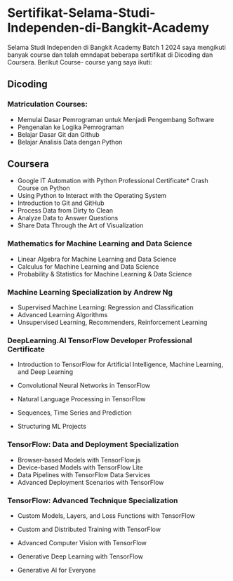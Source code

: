 # Sertifikat-Selama-Studi-Independen-di-Bangkit-Academy

Selama Studi Independen di Bangkit Academy Batch 1 2024 saya mengikuti banyak course dan telah emndapat beberapa sertifikat di Dicoding dan Coursera.
Berikut Course- course yang saya ikuti:

## Dicoding 

### Matriculation Courses:
*	Memulai Dasar Pemrograman untuk Menjadi Pengembang Software
* Pengenalan ke Logika Pemrograman
*	Belajar Dasar Git dan Github
*	Belajar Analisis Data dengan Python
  
## Coursera
* Google IT Automation with Python Professional Certificate* Crash Course on Python
*	Using Python to Interact with the Operating System
*	Introduction to Git and GitHub
*	Process Data from Dirty to Clean
* Analyze Data to Answer Questions
*	Share Data Through the Art of Visualization
### Mathematics for Machine Learning and Data Science
* Linear Algebra for Machine Learning and Data Science
* Calculus for Machine Learning and Data Science
* Probability & Statistics for Machine Learning & Data Science

### Machine Learning Specialization by Andrew Ng

*	Supervised Machine Learning: Regression and Classification
*	Advanced Learning Algorithms
*	Unsupervised Learning, Recommenders, Reinforcement Learning

### DeepLearning.AI TensorFlow Developer Professional Certificate
*	Introduction to TensorFlow for Artificial Intelligence, Machine Learning, and Deep Learning
*	Convolutional Neural Networks in TensorFlow
* Natural Language Processing in TensorFlow
* Sequences, Time Series and Prediction

*	Structuring ML Projects

### TensorFlow: Data and Deployment Specialization
* Browser-based Models with TensorFlow.js
*	Device-based Models with TensorFlow Lite
*	Data Pipelines with TensorFlow Data Services
*	Advanced Deployment Scenarios with TensorFlow

### TensorFlow: Advanced Technique Specialization
*	Custom Models, Layers, and Loss Functions with TensorFlow
*	Custom and Distributed Training with TensorFlow
*	Advanced Computer Vision with TensorFlow
*	Generative Deep Learning with TensorFlow
  
*	Generative AI for Everyone
